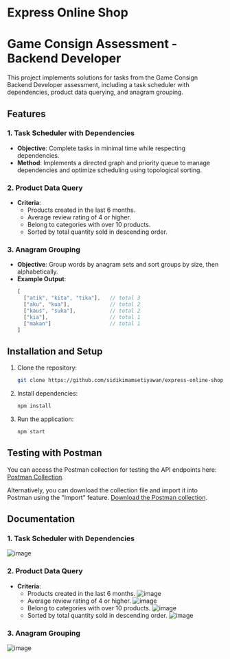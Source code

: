 # Express Online Shop
# Game Consign Assessment - Backend Developer

This project implements solutions for tasks from the Game Consign Backend Developer assessment, including a task scheduler with dependencies, product data querying, and anagram grouping.

## Features

### 1. Task Scheduler with Dependencies
- **Objective**: Complete tasks in minimal time while respecting dependencies.
- **Method**: Implements a directed graph and priority queue to manage dependencies and optimize scheduling using topological sorting.

### 2. Product Data Query
- **Criteria**:
  - Products created in the last 6 months.
  - Average review rating of 4 or higher.
  - Belong to categories with over 10 products.
  - Sorted by total quantity sold in descending order.

### 3. Anagram Grouping
- **Objective**: Group words by anagram sets and sort groups by size, then alphabetically.
- **Example Output**:
    ```javascript
    [
      ["atik", "kita", "tika"],   // total 3
      ["aku", "kua"],             // total 2
      ["kaus", "suka"],           // total 2
      ["kia"],                    // total 1
      ["makan"]                   // total 1
    ]
    ```

## Installation and Setup

1. Clone the repository:
    ```bash
    git clone https://github.com/sidikimamsetiyawan/express-online-shop.git
    ```
2. Install dependencies:
    ```bash
    npm install
    ```

3. Run the application:
    ```bash
    npm start
    ```

## Testing with Postman

You can access the Postman collection for testing the API endpoints here: [Postman Collection](https://orange-trinity-586014.postman.co/workspace/ba2fd21e-faab-475c-ba96-402a4b6ca449/folder/9072736-c9c8d5df-ae0b-4d8f-8112-f1742058a7f9).

Alternatively, you can download the collection file and import it into Postman using the "Import" feature. [Download the Postman collection](https://drive.google.com/file/d/1xtSbEKyLTYlTULRE1VxPeiIc-PaMiaO9/view?usp=sharing).

## Documentation
### 1. Task Scheduler with Dependencies
![image](https://github.com/user-attachments/assets/04a9839f-fd42-4448-b298-f2472acdf5a9)


### 2. Product Data Query
- **Criteria**:
  - Products created in the last 6 months.
    ![image](https://github.com/user-attachments/assets/1a3d21a2-1cf8-4698-a412-2f9690aa76c8)
  - Average review rating of 4 or higher.
    ![image](https://github.com/user-attachments/assets/bf1e2419-44ba-40a1-8710-6c23190d6847)
  - Belong to categories with over 10 products.
    ![image](https://github.com/user-attachments/assets/f5b86e48-9f9c-404b-8568-4f89536f2afe)
  - Sorted by total quantity sold in descending order.
    ![image](https://github.com/user-attachments/assets/641bb4e0-c810-4d3a-9de0-b4e24ba38e63)

### 3. Anagram Grouping
![image](https://github.com/user-attachments/assets/f401aefa-f6e7-497c-a9c4-5f265530b90c)

